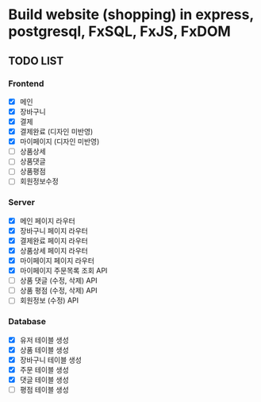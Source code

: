 # Build website (shopping) in express, postgresql, FxSQL, FxJS, FxDOM

## TODO LIST

### Frontend
- [x] 메인
- [x] 장바구니
- [x] 결제
- [x] 결제완료 (디자인 미반영)
- [x] 마이페이지 (디자인 미반영)
- [ ] 상품상세
- [ ] 상품댓글
- [ ] 상품평점
- [ ] 회원정보수정

### Server
- [x] 메인 페이지 라우터
- [x] 장바구니 페이지 라우터
- [x] 결제완료 페이지 라우터
- [x] 상품상세 페이지 라우터
- [x] 마이페이지 페이지 라우터
- [x] 마이페이지 주문목록 조회 API
- [ ] 상품 댓글 (수정, 삭제) API
- [ ] 상품 평점 (수정, 삭제) API
- [ ] 회원정보 (수정) API

### Database
- [x] 유저 테이블 생성
- [x] 상품 테이블 생성
- [x] 장바구니 테이블 생성
- [x] 주문 테이블 생성
- [x] 댓글 테이블 생성
- [ ] 평점 테이블 생성

